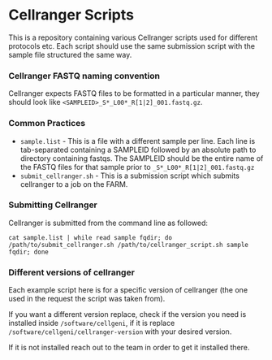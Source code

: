 # Cellranger Scripts

This is a repository containing various Cellranger scripts used for different protocols etc. Each script should use the same submission script with the sample file structured the same way.

### Cellranger FASTQ naming convention
Cellranger expects FASTQ files to be formatted in a particular manner, they should look like `<SAMPLEID>_S*_L00*_R[1|2]_001.fastq.gz`.

### Common Practices
* `sample.list` - This is a file with a different sample per line. Each line is tab-separated containing a SAMPLEID followed by an absolute path to directory containing fastqs. The SAMPLEID should be the entire name of the FASTQ files for that sample prior to `_S*_L00*_R[1|2]_001.fastq.gz`
* `submit_cellranger.sh` - This is a submission script which submits cellranger to a job on the FARM.

### Submitting Cellranger
Cellranger is submitted from the command line as followed:

`cat sample.list | while read sample fqdir; do /path/to/submit_cellranger.sh /path/to/cellranger_script.sh sample fqdir; done`

### Different versions of cellranger
Each example script here is for a specific version of cellranger (the one used in the request the script was taken from).

If you want a different version replace, check if the version you need is installed inside `/software/cellgeni`, if it is replace `/software/cellgeni/cellranger-version` with your desired version.

If it is not installed reach out to the team in order to get it installed there.
